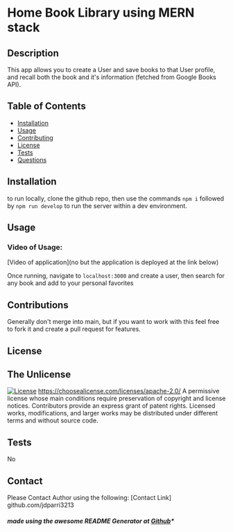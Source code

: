 

# Home Book Library using MERN stack

## Description
  This app allows you to create a User and save books to that User profile, and recall both the book and it's information (fetched from Google Books API).
  
## Table of Contents

- [Installation](#installation)
- [Usage](#usage)
- [Contributing](#contributions)
- [License](#license)
- [Tests](#test)
- [Questions](#questions)

## Installation

   to run locally, clone the github repo, then use the commands `npm i` followed by `npm run develop` to run the server within a dev environment.

## Usage

### Video of Usage:

[Video of application](no but the application is deployed at the link below)

   Once running, navigate to `localhost:3000` and create a user, then search for any book and add to your personal favorites

## Contributions

   Generally don't merge into main, but if you want to work with this feel free to fork it and create a pull request for features.

## License

## The Unlicense
   [![License](https://img.shields.io/badge/License-Apache_2.0-blue.svg)](https://opensource.org/licenses/Apache-2.0)
   https://choosealicense.com/licenses/apache-2.0/
   A permissive license whose main conditions require preservation of copyright and license notices. Contributors provide an express grant of patent rights. Licensed works, modifications, and larger works may be distributed under different terms and without source code.
        
## Tests

   No

## Contact

Please Contact Author using the following:
[Contact Link] github.com/jdparri3213


##### made using the awesome README Generator at [Github](https://github.com/jparris3213/ReadMeGenerator)*
      